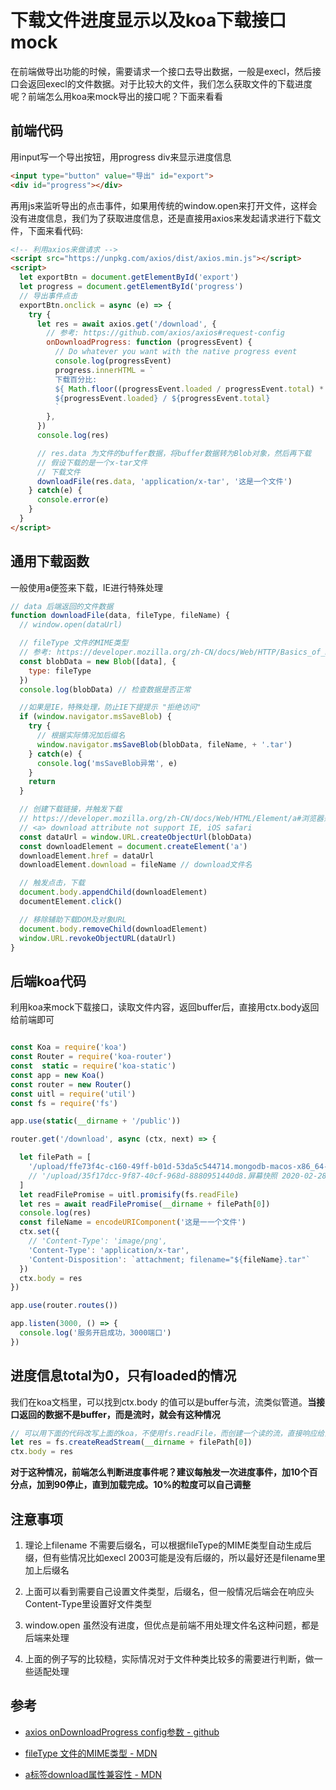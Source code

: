 
# 下载文件进度显示以及koa下载接口mock

在前端做导出功能的时候，需要请求一个接口去导出数据，一般是execl，然后接口会返回execl的文件数据。对于比较大的文件，我们怎么获取文件的下载进度呢？前端怎么用koa来mock导出的接口呢？下面来看看

## 前端代码
用input写一个导出按钮，用progress div来显示进度信息
```html
<input type="button" value="导出" id="export">
<div id="progress"></div>
```

再用js来监听导出的点击事件，如果用传统的window.open来打开文件，这样会没有进度信息，我们为了获取进度信息，还是直接用axios来发起请求进行下载文件，下面来看代码:

```html
<!-- 利用axios来做请求 -->
<script src="https://unpkg.com/axios/dist/axios.min.js"></script>
<script>
  let exportBtn = document.getElementById('export')
  let progress = document.getElementById('progress')
  // 导出事件点击
  exportBtn.onclick = async (e) => {
    try {
      let res = await axios.get('/download', {
        // 参考: https://github.com/axios/axios#request-config
        onDownloadProgress: function (progressEvent) {
          // Do whatever you want with the native progress event
          console.log(progressEvent)
          progress.innerHTML = `
          下载百分比:
          ${ Math.floor((progressEvent.loaded / progressEvent.total) * 100)} %
          ${progressEvent.loaded} / ${progressEvent.total}
          `
        },
      })
      console.log(res)

      // res.data 为文件的buffer数据，将buffer数据转为Blob对象，然后再下载
      // 假设下载的是一个x-tar文件
      // 下载文件
      downloadFile(res.data, 'application/x-tar', '这是一个文件')
    } catch(e) {
      console.error(e)
    }
  }
</script>
```
## 通用下载函数
一般使用a便签来下载，IE进行特殊处理
```js
// data 后端返回的文件数据
function downloadFile(data, fileType, fileName) {
  // window.open(dataUrl)

  // fileType 文件的MIME类型
  // 参考: https://developer.mozilla.org/zh-CN/docs/Web/HTTP/Basics_of_HTTP/MIME_types/Complete_list_of_MIME_types
  const blobData = new Blob([data], {
    type: fileType 
  })
  console.log(blobData) // 检查数据是否正常

  //如果是IE，特殊处理，防止IE下提提示 "拒绝访问"
  if (window.navigator.msSaveBlob) {
    try {
      // 根据实际情况加后缀名
      window.navigator.msSaveBlob(blobData, fileName, + '.tar')
    } catch(e) {
      console.log('msSaveBlob异常', e)
    }
    return
  }

  // 创建下载链接，并触发下载
  // https://developer.mozilla.org/zh-CN/docs/Web/HTML/Element/a#浏览器兼容性
  // <a> download attribute not support IE, iOS safari
  const dataUrl = window.URL.createObjectUrl(blobData)
  const downloadElement = document.createElement('a')
  downloadElement.href = dataUrl
  downloadElement.download = fileName // download文件名

  // 触发点击，下载
  document.body.appendChild(downloadElement)
  documentElement.click()

  // 移除辅助下载DOM及对象URL
  document.body.removeChild(downloadElement)
  window.URL.revokeObjectURL(dataUrl)
}
```

## 后端koa代码
利用koa来mock下载接口，读取文件内容，返回buffer后，直接用ctx.body返回给前端即可
```js

const Koa = require('koa')
const Router = require('koa-router')
const  static = require('koa-static')
const app = new Koa()
const router = new Router()
const uitl = require('util')
const fs = require('fs')

app.use(static(__dirname + '/public'))

router.get('/download', async (ctx, next) => {

  let filePath = [
    '/upload/ffe73f4c-c160-49ff-b01d-53da5c544714.mongodb-macos-x86_64-4.2.2.tar',
    // '/upload/35f17dcc-9f87-40cf-968d-8880951440d8.屏幕快照 2020-02-28 23.19.02.png'
  ]
  let readFilePromise = uitl.promisify(fs.readFile)
  let res = await readFilePromise(__dirname + filePath[0])
  console.log(res)
  const fileName = encodeURIComponent('这是一一个文件')
  ctx.set({
    // 'Content-Type': 'image/png',
    'Content-Type': 'application/x-tar',
    'Content-Disposition': `attachment; filename="${fileName}.tar"`
  })
  ctx.body = res
})

app.use(router.routes())

app.listen(3000, () => {
  console.log('服务开启成功，3000端口')
})
```

## 进度信息total为0，只有loaded的情况
我们在koa文档里，可以找到ctx.body 的值可以是buffer与流，流类似管道。**当接口返回的数据不是buffer，而是流时，就会有这种情况**
```js
// 可以用下面的代码改写上面的koa，不使用fs.readFile，而创建一个读的流，直接响应给前端
let res = fs.createReadStream(__dirname + filePath[0])
ctx.body = res
```
**对于这种情况，前端怎么判断进度事件呢？建议每触发一次进度事件，加10个百分点，加到90停止，直到加载完成。10%的粒度可以自己调整**

## 注意事项

1. 理论上filename 不需要后缀名，可以根据fileType的MIME类型自动生成后缀，但有些情况比如execl 2003可能是没有后缀的，所以最好还是filename里加上后缀名

2. 上面可以看到需要自己设置文件类型，后缀名，但一般情况后端会在响应头 Content-Type里设置好文件类型

3. window.open 虽然没有进度，但优点是前端不用处理文件名这种问题，都是后端来处理

4. 上面的例子写的比较糙，实际情况对于文件种类比较多的需要进行判断，做一些适配处理



## 参考
- [axios onDownloadProgress config参数 - github](https://github.com/axios/axios#request-config)
- [fileType 文件的MIME类型 - MDN](https://developer.mozilla.org/zh-CN/docs/Web/HTTP/Basics_of_HTTP/MIME_types/Complete_list_of_MIME_types)

- [a标签download属性兼容性 - MDN](https://developer.mozilla.org/zh-CN/docs/Web/HTML/Element/a#浏览器兼容性)